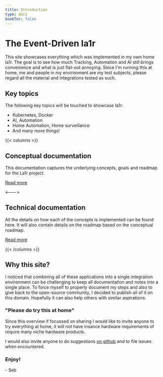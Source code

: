 ```yaml
---
title: Introduction
type: docs
bookToc: false
---
```


# The Event-Driven la1r
This site showcases everything which was implemented in my own home la1r.
The goal is to see how much Tracking, Automation and AI still brings convenience and what is just flat-out annoying.
Since I'm running this at home, me and people in my environment are my test subjects, please regard all the material and integrations tested as such.

## Key topics
The following key topics will be touched to showcase la1r:
* Kubernetes, Docker
* AI, Automation
* Home Automation, Home surveillance
* And many more things!

{{< columns >}}
## Conceptual documentation
This documentation captures the underlying concepts, goals and roadmap for the La1r project.

[Read more](/docs/conceptual-setup)

<--->


## Technical documentation
All the details on how each of the concepts is implemented can be found here. It will also contain details on the roadmap based on the conceptual roadmap.

[Read more](/docs/technical-setup)

{{< /columns >}}

## Why this site?
I noticed that combining all of these applications into a single integration environment can be challenging to keep all documentation and notes into a single place. To force myself to properly document my steps and also to give back to the open-source community, I decided to publish all of it on this domain. Hopefully it can also help others with similar aspirations.

### "Please **do** try this at home"
Since this overview if focussed on sharing I would like to invite anyone to try everything at home, it will not have insance hardware requirements of require many niche hardware products.

I would also invite anyone to do suggestions [on github](https://github.com/basraven/La1r/) and to file issues when encountered.

### Enjoy! 
\- Seb
